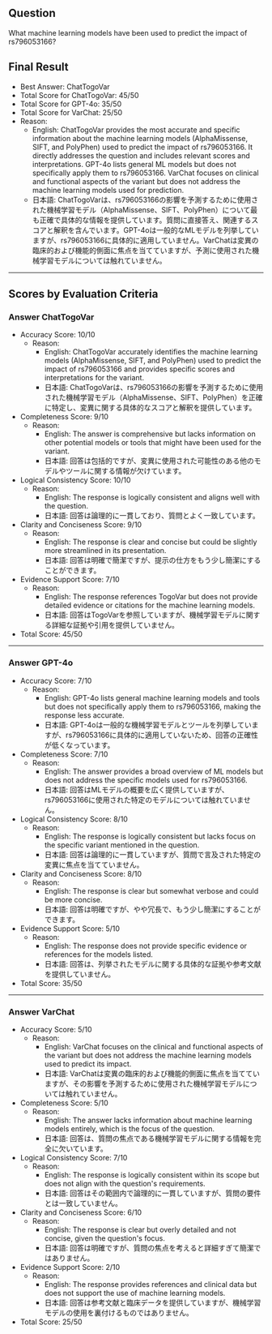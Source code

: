 ## Question

What machine learning models have been used to predict the impact of rs796053166?

## Final Result

- Best Answer: ChatTogoVar
- Total Score for ChatTogoVar: 45/50
- Total Score for GPT-4o: 35/50
- Total Score for VarChat: 25/50
- Reason:
  - English: ChatTogoVar provides the most accurate and specific information about the machine learning models (AlphaMissense, SIFT, and PolyPhen) used to predict the impact of rs796053166. It directly addresses the question and includes relevant scores and interpretations. GPT-4o lists general ML models but does not specifically apply them to rs796053166. VarChat focuses on clinical and functional aspects of the variant but does not address the machine learning models used for prediction.
  - 日本語: ChatTogoVarは、rs796053166の影響を予測するために使用された機械学習モデル（AlphaMissense、SIFT、PolyPhen）について最も正確で具体的な情報を提供しています。質問に直接答え、関連するスコアと解釈を含んでいます。GPT-4oは一般的なMLモデルを列挙していますが、rs796053166に具体的に適用していません。VarChatは変異の臨床的および機能的側面に焦点を当てていますが、予測に使用された機械学習モデルについては触れていません。

---

## Scores by Evaluation Criteria

### Answer ChatTogoVar
- Accuracy Score: 10/10
  - Reason: 
    - English: ChatTogoVar accurately identifies the machine learning models (AlphaMissense, SIFT, and PolyPhen) used to predict the impact of rs796053166 and provides specific scores and interpretations for the variant.
    - 日本語: ChatTogoVarは、rs796053166の影響を予測するために使用された機械学習モデル（AlphaMissense、SIFT、PolyPhen）を正確に特定し、変異に関する具体的なスコアと解釈を提供しています。
- Completeness Score: 9/10
  - Reason: 
    - English: The answer is comprehensive but lacks information on other potential models or tools that might have been used for the variant.
    - 日本語: 回答は包括的ですが、変異に使用された可能性のある他のモデルやツールに関する情報が欠けています。
- Logical Consistency Score: 10/10
  - Reason: 
    - English: The response is logically consistent and aligns well with the question.
    - 日本語: 回答は論理的に一貫しており、質問とよく一致しています。
- Clarity and Conciseness Score: 9/10
  - Reason: 
    - English: The response is clear and concise but could be slightly more streamlined in its presentation.
    - 日本語: 回答は明確で簡潔ですが、提示の仕方をもう少し簡潔にすることができます。
- Evidence Support Score: 7/10
  - Reason: 
    - English: The response references TogoVar but does not provide detailed evidence or citations for the machine learning models.
    - 日本語: 回答はTogoVarを参照していますが、機械学習モデルに関する詳細な証拠や引用を提供していません。
- Total Score: 45/50

---

### Answer GPT-4o
- Accuracy Score: 7/10
  - Reason: 
    - English: GPT-4o lists general machine learning models and tools but does not specifically apply them to rs796053166, making the response less accurate.
    - 日本語: GPT-4oは一般的な機械学習モデルとツールを列挙していますが、rs796053166に具体的に適用していないため、回答の正確性が低くなっています。
- Completeness Score: 7/10
  - Reason: 
    - English: The answer provides a broad overview of ML models but does not address the specific models used for rs796053166.
    - 日本語: 回答はMLモデルの概要を広く提供していますが、rs796053166に使用された特定のモデルについては触れていません。
- Logical Consistency Score: 8/10
  - Reason: 
    - English: The response is logically consistent but lacks focus on the specific variant mentioned in the question.
    - 日本語: 回答は論理的に一貫していますが、質問で言及された特定の変異に焦点を当てていません。
- Clarity and Conciseness Score: 8/10
  - Reason: 
    - English: The response is clear but somewhat verbose and could be more concise.
    - 日本語: 回答は明確ですが、やや冗長で、もう少し簡潔にすることができます。
- Evidence Support Score: 5/10
  - Reason: 
    - English: The response does not provide specific evidence or references for the models listed.
    - 日本語: 回答は、列挙されたモデルに関する具体的な証拠や参考文献を提供していません。
- Total Score: 35/50

---

### Answer VarChat
- Accuracy Score: 5/10
  - Reason: 
    - English: VarChat focuses on the clinical and functional aspects of the variant but does not address the machine learning models used to predict its impact.
    - 日本語: VarChatは変異の臨床的および機能的側面に焦点を当てていますが、その影響を予測するために使用された機械学習モデルについては触れていません。
- Completeness Score: 5/10
  - Reason: 
    - English: The answer lacks information about machine learning models entirely, which is the focus of the question.
    - 日本語: 回答は、質問の焦点である機械学習モデルに関する情報を完全に欠いています。
- Logical Consistency Score: 7/10
  - Reason: 
    - English: The response is logically consistent within its scope but does not align with the question's requirements.
    - 日本語: 回答はその範囲内で論理的に一貫していますが、質問の要件とは一致していません。
- Clarity and Conciseness Score: 6/10
  - Reason: 
    - English: The response is clear but overly detailed and not concise, given the question's focus.
    - 日本語: 回答は明確ですが、質問の焦点を考えると詳細すぎて簡潔ではありません。
- Evidence Support Score: 2/10
  - Reason: 
    - English: The response provides references and clinical data but does not support the use of machine learning models.
    - 日本語: 回答は参考文献と臨床データを提供していますが、機械学習モデルの使用を裏付けるものではありません。
- Total Score: 25/50